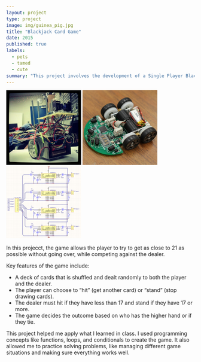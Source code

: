 ```yaml
---
layout: project
type: project
image: img/guinea_pig.jpg
title: "Blackjack Card Game"
date: 2015
published: true
labels:
  - pets
  - tamed
  - cute
summary: "This project involves the development of a Single Player Blackjack game as part of the ICS 111 course."
---
```


<div class="text-center p-4">
  <img width="200px" src="../img/micromouse/micromouse-robot.png" class="img-thumbnail" >
  <img width="200px" src="../img/micromouse/micromouse-robot-2.jpg" class="img-thumbnail" >
  <img width="200px" src="../img/micromouse/micromouse-circuit.png" class="img-thumbnail" >
</div>

In this projecct, the game allows the player to try to get as close to 21 as possible without going over, while competing against the dealer.

Key features of the game include:

- A deck of cards that is shuffled and dealt randomly to both the player and the dealer.
- The player can choose to “hit” (get another card) or “stand” (stop drawing cards).
- The dealer must hit if they have less than 17 and stand if they have 17 or more.
- The game decides the outcome based on who has the higher hand or if they tie.

This project helped me apply what I learned in class. I used programming concepts like functions, loops, and conditionals to create the game. It also allowed me to practice solving problems, like managing different game situations and making sure everything works well.
